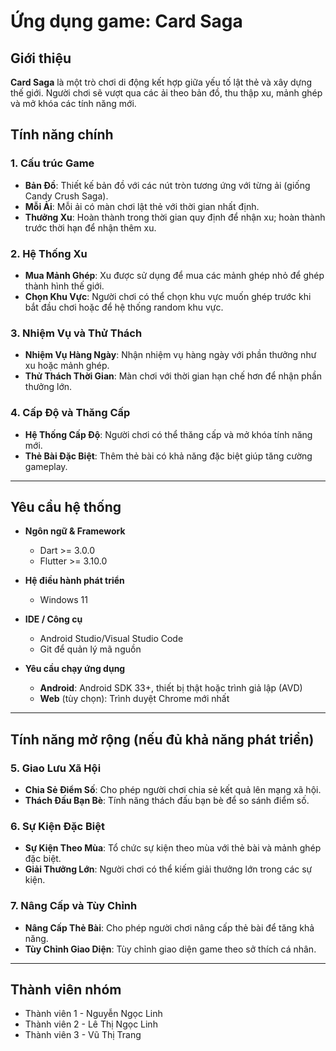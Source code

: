 # Ứng dụng game: Card Saga

## Giới thiệu
**Card Saga** là một trò chơi di động kết hợp giữa yếu tố lật thẻ và xây dựng thế giới. Người chơi sẽ vượt qua các ải theo bản đồ, thu thập xu, mảnh ghép và mở khóa các tính năng mới.  

## Tính năng chính
### 1. Cấu trúc Game
- **Bản Đồ**: Thiết kế bản đồ với các nút tròn tương ứng với từng ải (giống Candy Crush Saga).
- **Mỗi Ải**: Mỗi ải có màn chơi lật thẻ với thời gian nhất định.
- **Thưởng Xu**: Hoàn thành trong thời gian quy định để nhận xu; hoàn thành trước thời hạn để nhận thêm xu.

### 2. Hệ Thống Xu
- **Mua Mảnh Ghép**: Xu được sử dụng để mua các mảnh ghép nhỏ để ghép thành hình thế giới.
- **Chọn Khu Vực**: Người chơi có thể chọn khu vực muốn ghép trước khi bắt đầu chơi hoặc để hệ thống random khu vực.

### 3. Nhiệm Vụ và Thử Thách
- **Nhiệm Vụ Hàng Ngày**: Nhận nhiệm vụ hàng ngày với phần thưởng như xu hoặc mảnh ghép.
- **Thử Thách Thời Gian**: Màn chơi với thời gian hạn chế hơn để nhận phần thưởng lớn.

### 4. Cấp Độ và Thăng Cấp
- **Hệ Thống Cấp Độ**: Người chơi có thể thăng cấp và mở khóa tính năng mới.
- **Thẻ Bài Đặc Biệt**: Thêm thẻ bài có khả năng đặc biệt giúp tăng cường gameplay.

---

## Yêu cầu hệ thống

- **Ngôn ngữ & Framework**
  - Dart >= 3.0.0
  - Flutter >= 3.10.0

- **Hệ điều hành phát triển**
  - Windows 11

- **IDE / Công cụ**
  - Android Studio/Visual Studio Code
  - Git để quản lý mã nguồn

- **Yêu cầu chạy ứng dụng**
  - **Android**: Android SDK 33+, thiết bị thật hoặc trình giả lập (AVD)
  - **Web** (tùy chọn): Trình duyệt Chrome mới nhất

---

## Tính năng mở rộng (nếu đủ khả năng phát triển)

### 5. Giao Lưu Xã Hội
- **Chia Sẻ Điểm Số**: Cho phép người chơi chia sẻ kết quả lên mạng xã hội.
- **Thách Đấu Bạn Bè**: Tính năng thách đấu bạn bè để so sánh điểm số.

### 6. Sự Kiện Đặc Biệt
- **Sự Kiện Theo Mùa**: Tổ chức sự kiện theo mùa với thẻ bài và mảnh ghép đặc biệt.
- **Giải Thưởng Lớn**: Người chơi có thể kiếm giải thưởng lớn trong các sự kiện.

### 7. Nâng Cấp và Tùy Chỉnh
- **Nâng Cấp Thẻ Bài**: Cho phép người chơi nâng cấp thẻ bài để tăng khả năng.
- **Tùy Chỉnh Giao Diện**: Tùy chỉnh giao diện game theo sở thích cá nhân.

---

## Thành viên nhóm
- Thành viên 1 - Nguyễn Ngọc Linh
- Thành viên 2 - Lê Thị Ngọc Linh
- Thành viên 3 - Vũ Thị Trang
